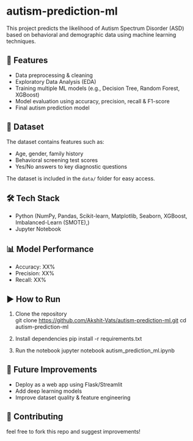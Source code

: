 # autism-prediction-ml

This project predicts the likelihood of Autism Spectrum Disorder (ASD) based on behavioral and demographic data using machine learning techniques.  

## 🚀 Features  
- Data preprocessing & cleaning  
- Exploratory Data Analysis (EDA)  
- Training multiple ML models (e.g., Decision Tree, Random Forest, XGBoost)  
- Model evaluation using accuracy, precision, recall & F1-score  
- Final autism prediction model  

## 📂 Dataset  
The dataset contains features such as:  
- Age, gender, family history  
- Behavioral screening test scores  
- Yes/No answers to key diagnostic questions

The dataset is included in the `data/` folder for easy access.

## 🛠️ Tech Stack  
- Python (NumPy, Pandas, Scikit-learn, Matplotlib, Seaborn, XGBoost, Imbalanced-Learn (SMOTE),)  
- Jupyter Notebook  

## 📊 Model Performance  
- Accuracy: XX%  
- Precision: XX%  
- Recall: XX%  

## ▶️ How to Run  
1. Clone the repository  
   git clone https://github.com/Akshit-Vats/autism-prediction-ml.git
   cd autism-prediction-ml

3. Install dependencies
   pip install -r requirements.txt
   
5. Run the notebook
   jupyter notebook autism_prediction_ml.ipynb
   

## 📜 Future Improvements
- Deploy as a web app using Flask/Streamlit
- Add deep learning models
- Improve dataset quality & feature engineering

## 🤝 Contributing
feel free to fork this repo and suggest improvements!
